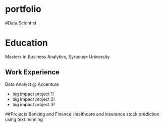 # portfolio

#Data Scientist
# Education
Masters in Business Analytics, Syracuse University

 ## Work Experience
 Data Analyst @ Accenture
 - big impact project 1!
 - big impact project 2!
 - big impact project 3!

##Projects
Banking and Finance
Healthcare and insurance
stock prediction using text minning
